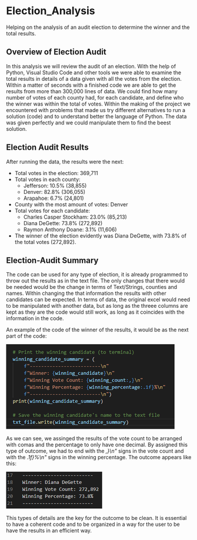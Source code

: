 # Election_Analysis

Helping on the analysis of an audit election to determine the winner and the total results. 

## Overview of Election Audit

In this analysis we will review the audit of an election. With the help of Python, Visual Studio Code and other tools we were able to examine the total results in details of a data given with all the votes from the election. Within a matter of seconds with a finished code we are able to get the results from more than 300,000 lines of data. We could find how many number of votes of each county had, for each candidate, and define who the winner was within the total of votes. Within the making of the project we encountered with problems that made us try different alternatives to run a solution (code) and to understand better the language of Python. The data was given perfectly and we could manipulate them to find the beest solution. 

## Election Audit Results

After running the data, the results were the next: 

* Total votes in the election: 369,711
* Total votes in each county:
    - Jefferson: 10.5% (38,855)
    - Denver: 82.8% (306,055)
    - Arapahoe: 6.7% (24,801)
* County with the most amount of votes: Denver
* Total votes for each candidate: 
    - Charles Casper Stockham: 23.0% (85,213)
    - Diana DeGette: 73.8% (272,892)
    - Raymon Anthony Doane: 3.1% (11,606)
* The winner of the election evidently was Diana DeGette, with 73.8% of the total votes (272,892). 

## Election-Audit Summary

The code can be used for any type of election, it is already programmed to throw out the results as in the text file. The only changes that there would be needed would be the change in terms of Text/Strings, counties and names. Within changing the that information the results with other candidates can be expected. In terms of data, the original excel would need to be manipulated with another data, but as long as the threee columns are kept as they are the code would still work, as long as it coincides with the information in the code. 

An example of the code of the winner of the results, it would be as the next part of the code: 

![](https://github.com/JoseLuisMontemayor/Election_Analysis/blob/main/Winning_candidates.PNG)

As we can see, we assinged the results of the vote count to be arranged with comas and the percentage to only have one decimal. By assigned this type of outcome, we had to end with the *,}\n"* signs in the vote count and with the *.1f}%\n"* signs in the winning percentage. The outcome appears like this: 

![](https://github.com/JoseLuisMontemayor/Election_Analysis/blob/main/Winning_candidates_text.PNG)

This types of details are the key for the outcome to be clean. It is essential to have a coherent code and to be organized in a way for the user to be have the results in an efficient way. 


